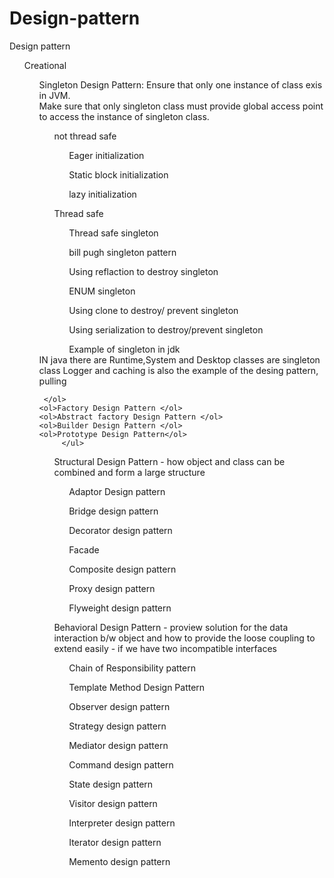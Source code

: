 # Design-pattern

Design pattern 

<ul>Creational
	<ol>Singleton Design Pattern: Ensure that only one instance of class exis in JVM.
	<br>
	Make sure that only singleton class must provide global access point to access the instance of singleton class.
	<br>
	<ul> not thread safe
	<ol>Eager initialization </ol>
		<ol>Static block initialization  </ol>
		<ol>lazy initialization </ol>
		</ul>
		<ul> Thread safe
			<ol>Thread safe singleton </ol>
			<ol>bill pugh singleton pattern  </ol>
			<ol>Using reflaction to destroy singleton  </ol>
			<ol>ENUM singleton  </ol>
			<ol>Using clone to destroy/ prevent singleton  </ol>
			<ol>Using serialization to destroy/prevent singleton  </ol>
			<ol>Example of singleton in jdk   </ol>		
		</ul>	
		IN java there are Runtime,System and Desktop classes are singleton class 
		Logger and caching is also the example of the desing pattern, pulling 
		
	 </ol>
	<ol>Factory Design Pattern </ol>
	<ol>Abstract factory Design Pattern </ol>
	<ol>Builder Design Pattern </ol>
	<ol>Prototype Design Pattern</ol> 
		 </ul>

<ul>Structural Design Pattern - how object and class can be combined and form a large structure 
	<ol>Adaptor Design pattern</ol>
	<ol> Bridge design pattern</ol>
	<ol>Decorator design pattern</ol> 
	<ol> Facade</ol>
	<ol>Composite design pattern </ol>
	<ol>Proxy design pattern</ol>
	<ol>Flyweight design pattern</ol>
	</ul>

<ul>Behavioral Design Pattern - proview solution for the data interaction b/w object and how to provide the loose coupling to extend easily -   if we have two incompatible interfaces 
	<ol>Chain of Responsibility pattern </ol>
	<ol>Template Method Design Pattern</ol> 
	<ol>Observer design pattern </ol>
	<ol>Strategy design pattern </ol>
	<ol>Mediator design pattern </ol>
	<ol>Command design pattern </ol>
	<ol>State design pattern </ol>
	<ol>Visitor design pattern </ol>
	<ol>Interpreter design pattern </ol>
	<ol>Iterator design pattern </ol>
	<ol>Memento design pattern </ol>
	</ul>



